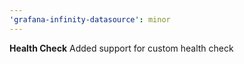 ```yaml
---
'grafana-infinity-datasource': minor
---
```


**Health Check** Added support for custom health check

